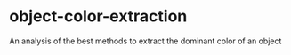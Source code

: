 # object-color-extraction
An analysis of the best methods to extract the dominant color of an object
